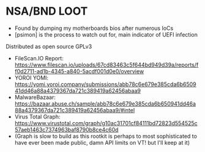 # NSA/BND LOOT
- Found by dumping my motherboards bios after numerous IoCs
- [psimon] is the process to watch out for, main indicator of UEFI infection

Distributed as open source GPLv3

- FileScan.IO Report: https://www.filescan.io/uploads/67cd83463c5f644bd949d39a/reports/ff0d2711-ad1b-4345-a840-5acdf001d0e0/overview
- YOROI YOMI:  https://yomi.yoroi.company/submissions/abb78c6e679e385cda6b650941dd46a88a4379367da721c389419a62456abaa9
- MalwareBazaar: https://bazaar.abuse.ch/sample/abb78c6e679e385cda6b650941dd46a88a4379367da721c389419a62456abaa9/#intel
- Virus Total Graph: https://www.virustotal.com/graph/g10ac31701cf84111bd72823d554525c57aeb1463c7374963baf8790b8ce4c60d
- (Graph is slow to build as this rootkit is perhaps to most sophisticated to have ever been made public, damn API limits on VT! but I'll keep at it)
